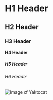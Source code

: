 # H1 Header
## H2 Header
### H3 Header
#### H4 Header
##### H5 Header
###### H6 Header


![Image of Yaktocat](https://www.phoenix.edu/blog/2023/03/programmer-vs-software-engineer-key-differences/_jcr_content/root/container_14213/columns/responsivegrid1/container/container_copy/image_1151727092.coreimg.85.1600.jpeg/1702328737571/male-programmer-writing-code-in-modern-office-704x421.jpeg)
